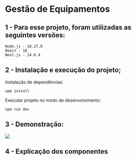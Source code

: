 # Gestão de Equipamentos

## 1 - Para esse projeto, foram utilizadas as seguintes versões:

	Node.js - 18.17.0
	React - 18
	Next.js - 14.0.4


## 2 - Instalação e execução do projeto;

Instalação de dependências:

    npm install
	
Executar projeto no modo de desenvolvimento:
	
    npm run dev
	
## 3 - Demonstração:

<img src="\img\listagem.png">

## 4 - Explicação dos componentes